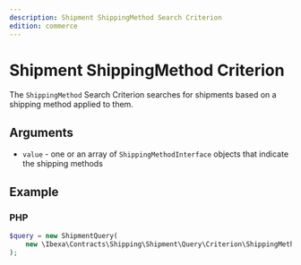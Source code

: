 ```yaml
---
description: Shipment ShippingMethod Search Criterion
edition: commerce
---
```


# Shipment ShippingMethod Criterion

The `ShippingMethod` Search Criterion searches for shipments based on a shipping method applied to them.

## Arguments

- `value` - one or an array of `ShippingMethodInterface` objects that indicate the shipping methods

## Example

### PHP

``` php
$query = new ShipmentQuery(
    new \Ibexa\Contracts\Shipping\Shipment\Query\Criterion\ShippingMethod($shippingMethod)
);
```
